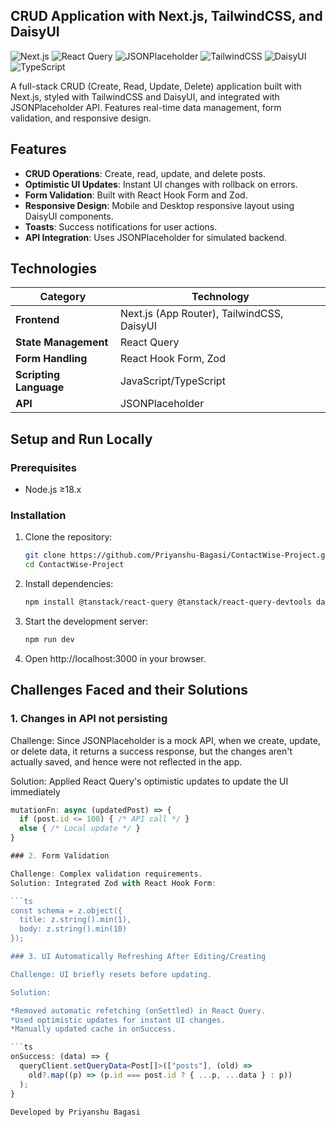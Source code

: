 ## **CRUD Application with Next.js, TailwindCSS, and DaisyUI**

![Next.js](https://img.shields.io/badge/Next.js-000000?style=for-the-badge&logo=nextdotjs&logoColor=white)
![React Query](https://img.shields.io/badge/React%20Query-FF4154?style=for-the-badge&logo=reactquery&logoColor=white)
![JSONPlaceholder](https://img.shields.io/badge/JSONPlaceholder-808080?style=for-the-badge)
![TailwindCSS](https://img.shields.io/badge/TailwindCSS-38B2AC?style=for-the-badge&logo=tailwindcss&logoColor=white)
![DaisyUI](https://img.shields.io/badge/DaisyUI-701a75?style=for-the-badge)
![TypeScript](https://img.shields.io/badge/TypeScript-3178C6?style=for-the-badge&logo=typescript&logoColor=white)

A full-stack CRUD (Create, Read, Update, Delete) application built with Next.js, styled with TailwindCSS and DaisyUI, and integrated with JSONPlaceholder API. Features real-time data management, form validation, and responsive design.



## Features
- **CRUD Operations**: Create, read, update, and delete posts.
- **Optimistic UI Updates**: Instant UI changes with rollback on errors.
- **Form Validation**: Built with React Hook Form and Zod.
- **Responsive Design**: Mobile and Desktop responsive layout using DaisyUI components.
- **Toasts**: Success notifications for user actions.
- **API Integration**: Uses JSONPlaceholder for simulated backend.


## Technologies

| Category         | Technology                  |
|-----------------|----------------------------|
| **Frontend**     | Next.js (App Router), TailwindCSS, DaisyUI |
| **State Management** | React Query |
| **Form Handling** | React Hook Form, Zod |
| **Scripting Language** | JavaScript/TypeScript |
| **API** | JSONPlaceholder |


## Setup and Run Locally

### Prerequisites
- Node.js ≥18.x

### Installation
1. Clone the repository:
   ```sh
   git clone https://github.com/Priyanshu-Bagasi/ContactWise-Project.git
   cd ContactWise-Project

2. Install dependencies:
   ```sh
   npm install @tanstack/react-query @tanstack/react-query-devtools daisyui react-hook-form @hookform/resolvers zod

3. Start the development server:
   ```sh
   npm run dev

4. Open http://localhost:3000 in your browser.

## Challenges Faced and their Solutions

### 1. Changes in API not persisting

Challenge: Since JSONPlaceholder is a mock API, when we create, update, or delete data, it returns a success response, but the changes aren't actually saved, and hence were not reflected in the app.

Solution: Applied React Query's optimistic updates to update the UI immediately

```ts
mutationFn: async (updatedPost) => {
  if (post.id <= 100) { /* API call */ }
  else { /* Local update */ }
}

### 2. Form Validation

Challenge: Complex validation requirements.
Solution: Integrated Zod with React Hook Form:

```ts
const schema = z.object({
  title: z.string().min(1),
  body: z.string().min(10)
});

### 3. UI Automatically Refreshing After Editing/Creating

Challenge: UI briefly resets before updating.

Solution:

*Removed automatic refetching (onSettled) in React Query.
*Used optimistic updates for instant UI changes.
*Manually updated cache in onSuccess.

```ts
onSuccess: (data) => {
  queryClient.setQueryData<Post[]>(["posts"], (old) =>
    old?.map((p) => (p.id === post.id ? { ...p, ...data } : p))
  );
}

Developed by Priyanshu Bagasi

